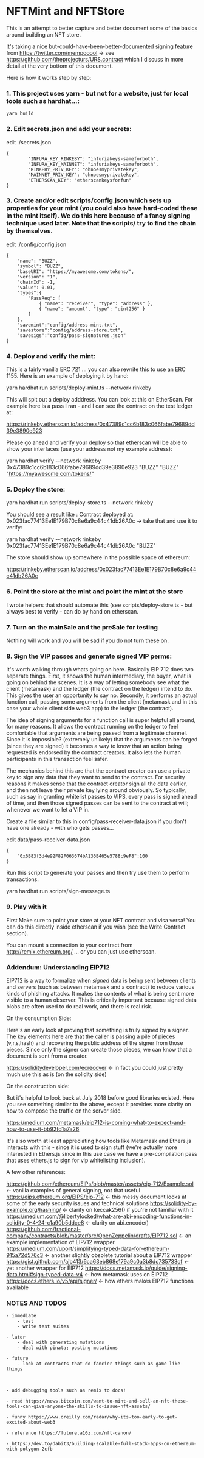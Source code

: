 # NFTMint and NFTStore

This is an attempt to better capture and better document some of the basics around building an NFT store.

It's taking a nice but-could-have-been-better-documented signing feature from https://twitter.com/mempooool -> see https://github.com/theprojecturs/URS.contract which I discuss in more detail at the very bottom of this document.

Here is how it works step by step:

### 1. This project uses yarn - but not for a website, just for local tools such as hardhat...:

	yarn build


### 2. Edit secrets.json and add your secrets:

edit ./secrets.json

```
{
		"INFURA_KEY_RINKEBY": "infuriakeys-sameforboth",
		"INFURA_KEY_MAINNET": "infuriakeys-sameforboth",
		"RINKEBY_PRIV_KEY": "ohnoesmyprivatekey",
		"MAINNET_PRIV_KEY": "ohnoesmyprivatekey",
		"ETHERSCAN_KEY": "etherscankeysforfun"
}
```


### 3. Create and/or edit scripts/config.json which sets up properties for your mint (you could also have hard-coded these in the mint itself). We do this here because of a fancy signing technique used later. Note that the scripts/ try to find the chain by themselves.

edit ./config/config.json

```
{
	"name": "BUZZ",
	"symbol": "BUZZ",
	"baseURI": "https://myawesome.com/tokens/",
	"version": "1",
	"chainId": -1,
	"value": 0.01,
	"types":{
		"PassReq": [
			{ "name": "receiver", "type": "address" },
			{ "name": "amount", "type": "uint256" }
		]
	},
	"savemint":"config/address-mint.txt",
	"savestore":"config/address-store.txt",
	"savesigs":"config/pass-signatures.json"
}
```

### 4. Deploy and verify the mint:

This is a fairly vanilla ERC 721 ... you can also rewrite this to use an ERC 1155. Here is an example of deploying it by hand:

yarn hardhat run scripts/deploy-mint.ts --network rinkeby

This will spit out a deploy adddress. You can look at this on EtherScan. For example here is a pass I ran - and I can see the contract on the test ledger at:

https://rinkeby.etherscan.io/address/0x47389c1cc6b183c066fabe79689dd39e3890e923

Please go ahead and verify your deploy so that etherscan will be able to show your interfaces (use your address not my example address):

yarn hardhat verify --network rinkeby 0x47389c1cc6b183c066fabe79689dd39e3890e923 "BUZZ" "BUZZ" "https://myawesome.com/tokens/"



### 5. Deploy the store:

yarn hardhat run scripts/deploy-store.ts --network rinkeby

You should see a result like : Contract deployed at: 0x023fac77413Ee1E179B70c8e6a9c44c41db26A0c -> take that and use it to verify:

yarn hardhat verify --network rinkeby 0x023fac77413Ee1E179B70c8e6a9c44c41db26A0c "BUZZ"

The store should show up somewhere in the possible space of ethereum:

https://rinkeby.etherscan.io/address/0x023fac77413Ee1E179B70c8e6a9c44c41db26A0c



### 6. Point the store at the mint and point the mint at the store

I wrote helpers that should automate this (see scripts/deploy-store.ts - but always best to verify - can do by hand on etherscan.


### 7. Turn on the mainSale and the preSale for testing

Nothing will work and you will be sad if you do not turn these on.


### 8. Sign the VIP passes and generate signed VIP perms:

It's worth walking through whats going on here. Basically EIP 712 does two separate things. First, it shows the human intermediary, the buyer, what is going on behind the scenes. It is a way of letting somebody see what the client (metamask) and the ledger (the contract on the ledger) intend to do. This gives the user an opportunity to say no. Secondly, it performs an actual function call; passing some arguments from the client (metamask and in this case your whole client side web3 app) to the ledger (the contract).

The idea of signing arguments for a function call is super helpful all around, for many reasons. It allows the contract running on the ledger to feel comfortable that arguments are being passed from a legitimate channel. Since it is impossible? (extremely unlikely) that the arguments can be forged (since they are signed) it becomes a way to know that an action being requested is endorsed by the contract creators. It also lets the human participants in this transaction feel safer.

The mechanics behind this are that the contract creator can use a private key to sign any data that they want to send to the contract. For security reasons it makes sense that the contract creator sign all the data earlier, and then not leave their private key lying around obviously. So typically, such as say in granting whitelist passes to VIPS, every pass is signed ahead of time, and then those signed passes can be sent to the contract at will; whenever we want to let a VIP in.

Create a file similar to this in config/pass-receiver-data.json if you don't have one already - with who gets passes...

edit data/pass-receiver-data.json

```
{
	"0x6B83f3d4e92F82F063674bA136B465e5788c9eF8":100
}
```

Run this script to generate your passes and then try use them to perform transactions.

yarn hardhat run scripts/sign-message.ts


### 9. Play with it

First Make sure to point your store at your NFT contract and visa versa! You can do this directly inside etherscan if you wish (see the Write Contract section).

You can mount a connection to your contract from http://remix.ethereum.org/ ... or you can just use etherscan.


### Addendum: Understanding EIP712

EIP712 is a way to formalize when _signed_ data is being sent between clients and servers (such as between metamask and a contract) to reduce various kinds of phishing attacks. It makes the contents of what is being sent more visible to a human observer. This is critically important because signed data blobs are often used to do real work, and there is real risk.

On the consumption Side:

Here's an early look at proving that something is truly signed by a signer. The key elements here are that the caller is passing a pile of pieces (v,r,s,hash) and recovering the public address of the signer from those pieces. Since only the signer can create those pieces, we can know that a document is sent from a creator.

https://soliditydeveloper.com/ecrecover  <- in fact you could just pretty much use this as is (on the solidity side)

On the construction side:

But it's helpful to look back at July 2018 before good libraries existed. Here you see something similar to the above, except it provides more clarity on how to compose the traffic on the server side. 

https://medium.com/metamask/eip712-is-coming-what-to-expect-and-how-to-use-it-bb92fd1a7a26

It's also worth at least appreciating how tools like Metamask and Ethers.js interacts with this - since it is used to sign stuff (we're actually more interested in Ethers.js since in this use case we have a pre-compilation pass that uses ethers.js to sign for vip whitelisting inclusion).

A few other references:

https://github.com/ethereum/EIPs/blob/master/assets/eip-712/Example.sol <- vanilla examples of general signing, not that useful
https://eips.ethereum.org/EIPS/eip-712 <- this messy document looks at some of the early security issues and technical solutions
https://solidity-by-example.org/hashing/ <- clarity on keccak256() if you're not familiar with it
https://medium.com/@libertylocked/what-are-abi-encoding-functions-in-solidity-0-4-24-c1a90b5ddce8 <- clarity on abi.encode()
https://github.com/fractional-company/contracts/blob/master/src/OpenZeppelin/drafts/EIP712.sol <- an example implementation of EIP712 wrapper
https://medium.com/uport/simplifying-typed-data-for-ethereum-915a72d576c3 <- another slightly obsolete tutorial about a EIP712 wrapper
https://gist.github.com/ajb413/6ca63eb868e179a9c0a3b8dc735733cf <- yet another wrapper for EIP712
https://docs.metamask.io/guide/signing-data.html#sign-typed-data-v4 <- how metamask uses on EIP712
https://docs.ethers.io/v5/api/signer/ <- how ethers makes EIP712 functions available



### NOTES AND TODOS

	- immediate
		- test
		- write test suites

	- later
		- deal with generating mutations
		- deal with pinata; posting mutations

	- future
		- look at contracts that do fancier things such as game like things



	- add debugging tools such as remix to docs!

	- read https://news.bitcoin.com/want-to-mint-and-sell-an-nft-these-tools-can-give-anyone-the-skills-to-issue-nft-assets/

	- funny https://www.oreilly.com/radar/why-its-too-early-to-get-excited-about-web3

	- reference https://future.a16z.com/nft-canon/

	- https://dev.to/dabit3/building-scalable-full-stack-apps-on-ethereum-with-polygon-2cfb



